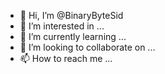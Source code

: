 - 👋 Hi, I’m @BinaryByteSid
- 👀 I’m interested in ...
- 🌱 I’m currently learning ...
- 💞️ I’m looking to collaborate on ...
- 📫 How to reach me ...

<!---
BinaryByteSid/BinaryByteSid is a ✨ special ✨ repository because its `README.md` (this file) appears on your GitHub profile.
You can click the Preview link to take a look at your changes.
--->
